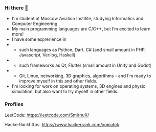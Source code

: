 ### Hi there 👋
 - I'm student at Moscow Aviation Institite, studying Informatics and Computer Engineering
 - My main programming languages are C/C++, but I'm excited to learn more!
 - I have some exprerience in 
 -  - such languages as Python, Dart, C# (and small amount in PHP, Javascript, Verilog, Haskell)
 -  - such frameworks as Qt, Flutter (small amount in Unity and Godot) 
 -  - Git, Linux, networking, 3D graphics, algorithms - and I'm ready to improve myself in this and other fields. 
 - I'm looking for work on operating systems, 3D engines and physic simulation, but also want to try myself in other fields.

### Profiles
LeetCode: https://leetcode.com/SmirnuX/

HackerRankhttps: https://www.hackerrank.com/xomafok
